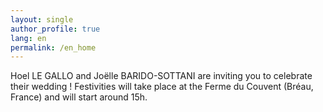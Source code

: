 ```yaml
---
layout: single
author_profile: true
lang: en
permalink: /en_home
---
```


Hoel LE GALLO and Joëlle BARIDO-SOTTANI are inviting you to celebrate their wedding ! Festivities will take place at the Ferme du Couvent (Bréau, France) and will start around 15h.

